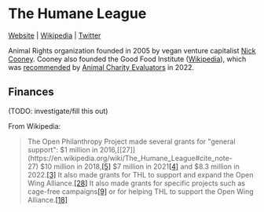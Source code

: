 # The Humane League

[Website](https://thehumaneleague.org/) | [Wikipedia](https://en.wikipedia.org/wiki/The_Humane_League) |  [Twitter](https://twitter.com/TheHumaneLeague)

Animal Rights organization founded in 2005 by vegan venture capitalist [Nick Cooney](https://en.wikipedia.org/wiki/Nick_Cooney). Cooney also founded the Good Food Institute ([Wikipedia](https://en.wikipedia.org/wiki/The_Good_Food_Institute)), which was [recommended](https://animalcharityevaluators.org/blog/announcing-our-2022-charity-recommendations/) by [Animal Charity Evaluators]() in 2022.

## Finances

(TODO: investigate/fill this out)

From Wikipedia:
>The Open Philanthropy Project made several grants for "general support": $1 million in 2016,[[27]](https://en.wikipedia.org/wiki/The_Humane_League#cite_note-27) $10 million in 2018,[[5]](https://en.wikipedia.org/wiki/The_Humane_League#cite_note-:2-5) $7 million in 2021[[4]](https://en.wikipedia.org/wiki/The_Humane_League#cite_note-:1-4) and $8.3 million in 2022.[[3]](https://en.wikipedia.org/wiki/The_Humane_League#cite_note-:0-3) It also made grants for THL to support and expand the Open Wing Alliance.[[28]](https://en.wikipedia.org/wiki/The_Humane_League#cite_note-28) It also made grants for specific projects such as cage-free campaigns[[9]](https://en.wikipedia.org/wiki/The_Humane_League#cite_note-open-phil-9) or for helping THL to support the Open Wing Alliance.[[18]](https://en.wikipedia.org/wiki/The_Humane_League#cite_note-:3-18)